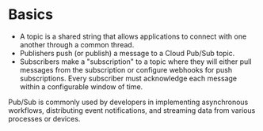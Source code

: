 
# Basics
- A topic is a shared string that allows applications to connect with one another through a common thread.
- Publishers push (or publish) a message to a Cloud Pub/Sub topic.
- Subscribers make a "subscription" to a topic where they will either pull messages from the subscription or configure webhooks for push subscriptions. Every subscriber must acknowledge each message within a configurable window of time.

Pub/Sub is commonly used by developers in implementing asynchronous workflows, distributing event notifications, and streaming data from various processes or devices.